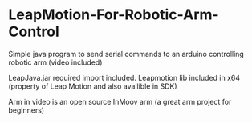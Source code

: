 # LeapMotion-For-Robotic-Arm-Control
Simple java program to send serial commands to an arduino controlling robotic arm (video included) 

LeapJava.jar required import included.
Leapmotion lib included in x64 (property of Leap Motion and also availible in SDK)

Arm in video is an open source InMoov arm (a great arm project for beginners)
